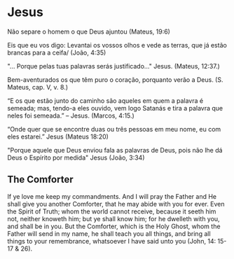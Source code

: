 # Jesus
Não separe o homem o que Deus ajuntou (Mateus, 19:6) 

Eis que eu vos digo: Levantai os vossos olhos e vede as terras, que já estão brancas para a ceifa/ (João, 4:35)

"... Porque pelas tuas palavras serás justificado..." Jesus. (Mateus, 12:37.)

Bem-aventurados os que têm puro o coração, porquanto verão a Deus. (S. Mateus, cap. V, v. 8.)

“E os que estão junto do caminho são aqueles em quem a palavra é semeada; mas, tendo-a eles ouvido, vem logo Satanás e tira a palavra que neles foi semeada.” – Jesus. (Marcos, 4:15.)

“Onde quer que se encontre duas ou três pessoas em meu nome, eu com eles estarei.” Jesus (Mateus 18:20)

"Porque aquele que Deus enviou fala as palavras de Deus, pois não lhe dá Deus o Espírito por medida" Jesus (João, 3:34)


## The Comforter
If ye love me keep my commandments. And I will pray the Father and He shall give you another Comforter, that he may abide with you for ever. Even the Spirit of Truth; whom the world cannot receive, because it seeth him not, neither knoweth him; but ye shall know him; for he dwelleth with you, and shall be in you. But the Comforter, which is the Holy Ghost, whom the Father will send in my name, he shall teach you all things, and bring all things to your remembrance, whatsoever I have said unto you (John, 14: 15-17 & 26). 


